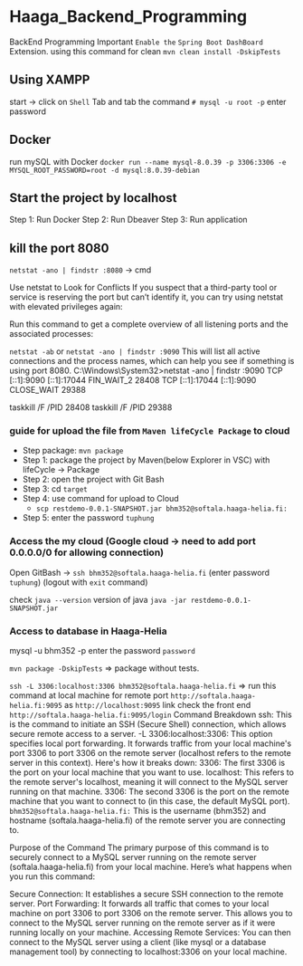 # Haaga_Backend_Programming

BackEnd Programming
Important `Enable the` `Spring Boot DashBoard` Extension.
using this command for clean `mvn clean install -DskipTests`

## Using XAMPP

start -> click on `Shell` Tab and tab the command `# mysql -u root -p`
enter password

## Docker

run mySQL with Docker
`docker run --name mysql-8.0.39 -p 3306:3306 -e MYSQL_ROOT_PASSWORD=root -d mysql:8.0.39-debian`

## Start the project by localhost

Step 1: Run Docker
Step 2: Run Dbeaver
Step 3: Run application

## kill the port 8080

`netstat -ano | findstr :8080` -> cmd

Use netstat to Look for Conflicts
If you suspect that a third-party tool or service is reserving the port but can’t identify it, you can try using netstat with elevated privileges again:

Run this command to get a complete overview of all listening ports and the associated processes:

`netstat -ab` or `netstat -ano | findstr :9090`
This will list all active connections and the process names, which can help you see if something is using port 8080.
C:\Windows\System32>netstat -ano | findstr :9090
  TCP    [::1]:9090             [::1]:17044            FIN_WAIT_2      28408
  TCP    [::1]:17044            [::1]:9090             CLOSE_WAIT      29388

taskkill /F /PID 28408
taskkill /F /PID 29388

### guide for upload the file from `Maven lifeCycle Package` to cloud

- Step package: `mvn package`
- Step 1: package the project by Maven(below Explorer in VSC) with lifeCycle -> Package
- Step 2: open the project with Git Bash
- Step 3: cd `target`
- Step 4: use command for upload to Cloud
  - `scp restdemo-0.0.1-SNAPSHOT.jar bhm352@softala.haaga-helia.fi:`
- Step 5: enter the password `tuphung`

### Access the my cloud (Google cloud -> need to add port 0.0.0.0/0 for allowing connection)

Open GitBash -> `ssh bhm352@softala.haaga-helia.fi` (enter password `tuphung`) (logout with `exit` command)

 check `java --version` version of java
 `java -jar restdemo-0.0.1-SNAPSHOT.jar`

### Access to database in Haaga-Helia

mysql -u bhm352 -p
enter the password `password`

`mvn package -DskipTests` => package without tests.

`ssh -L 3306:localhost:3306 bhm352@softala.haaga-helia.fi` => run this command at local machine for remote port `http://softala.haaga-helia.fi:9095` as `http://localhost:9095`
link check the front end `http://softala.haaga-helia.fi:9095/login`
Command Breakdown
ssh: This is the command to initiate an SSH (Secure Shell) connection, which allows secure remote access to a server.
-L 3306:localhost:3306: This option specifies local port forwarding. It forwards traffic from your local machine's port 3306 to port 3306 on the remote server (localhost refers to the remote server in this context). Here's how it breaks down:
3306: The first 3306 is the port on your local machine that you want to use.
localhost: This refers to the remote server's localhost, meaning it will connect to the MySQL server running on that machine.
3306: The second 3306 is the port on the remote machine that you want to connect to (in this case, the default MySQL port).
`bhm352@softala.haaga-helia.fi:` This is the username (bhm352) and hostname (softala.haaga-helia.fi) of the remote server you are connecting to.

Purpose of the Command
The primary purpose of this command is to securely connect to a MySQL server running on the remote server (softala.haaga-helia.fi) from your local machine. Here’s what happens when you run this command:

Secure Connection: It establishes a secure SSH connection to the remote server.
Port Forwarding: It forwards all traffic that comes to your local machine on port 3306 to port 3306 on the remote server. This allows you to connect to the MySQL server running on the remote server as if it were running locally on your machine.
Accessing Remote Services: You can then connect to the MySQL server using a client (like mysql or a database management tool) by connecting to localhost:3306 on your local machine.
